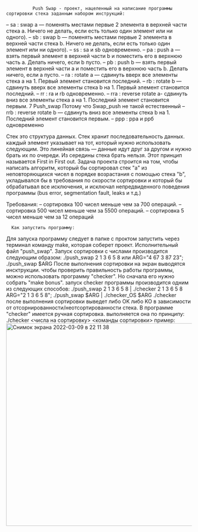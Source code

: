               Push Swap - проект, нацеленный на написание программы сортировки стека заданным набором инструкций:
– sa : swap a — поменять местами первые 2 элемента в верхней части стека a. Ничего не делать, если есть только один элемент или ни одного).
– sb : swap b — поменять местами первые 2 элемента в верхней части стека b. Ничего не делать, если есть только один элемент или ни одного).
– ss : sa и sb одновременно.
– pa : push a — взять первый элемент в верхней части b и поместить его в верхнюю часть a. Делать ничего, если b пусто.
– pb : push b — взять первый элемент в верхней части a и поместить его в верхнюю часть b. Делать ничего, если a пусто.
– ra : rotate a — сдвинуть вверх все элементы стека a на 1. Первый элемент становится последний.
– rb : rotate b — сдвинуть вверх все элементы стека b на 1. Первый элемент становится последний.
– rr : ra и rb одновременно.
– rra : reverse rotate a- сдвинуть вниз все элементы стека a на 1. Последний элемент становится первым. 7 Push_swap Потому что Swap_push не такой естественный
– rrb : reverse rotate b — сдвинуть вниз все элементы стека b на 1. Последний элемент становится первым.
– ррр : рра и ррб одновременно

Стек это структура данных. Стек хранит последовательность данных. каждый элемент указывает на тот, который нужно использовать следующим. Это линейная связь — данные идут друг за другом и нужно брать их по очереди. Из середины стека брать нельзя. Этот принцип называется First in First out.
Задача проекта строится на том, чтобы написать алгоритм, который бы сортировал стек "a" из неповторяющихся чисел в порядке возрастания с помощью стека "b", укладывался бы в требования по скорости сортировки и который бы обрабатывал все исключения, и исключал непредвиденного поведения программы (bus error, segmentation fault, leaks и т.д.)

Требования:
– сортировка 100 чисел меньше чем за 700 операций.
– сортировка 500 чисел меньше чем за 5500 операций.
– сортировка 5 чисел меньше чем за 12 операций

      Как запустить программу:
Для запуска программу следует в папке с проктом запустить через терминал команду make, которая соберет проект.
Исполнительный файл "push_swap". Запуск сортировки с числами производится следующим образом:
./push_swap 2 1 3 6 5 8
или
ARG="4 67 3 87 23"; ./push_swap $ARG
После выполнения сортировки на экран выводятся инсктрукции. чтобы проверить правильность работы программы, можно использовать программу "checker". Но сначала его нужно собрать "make bonus".
запуск checker программы производится одним из следующих способов:
./push_swap 2 1 3 6 5 8 | ./checker 2 1 3 6 5 8
ARG="2 1 3 6 5 8"; ./push_swap $ARG | ./checker_OS $ARG
./checker после выполнения сортировки выведет либо OK либо KO в зависимости от отсорнированности/неотсортированности стека.
В программе  "checker" имеется ручная сортировка. выполняется она по принципу:
./checker <числа на сортировку>
<команды сортировки>
пример:
<img width="549" alt="Снимок экрана 2022-03-09 в 22 11 38" src="https://user-images.githubusercontent.com/19801851/157514565-111f8f73-4883-4407-9390-b23e35e58d06.png">



